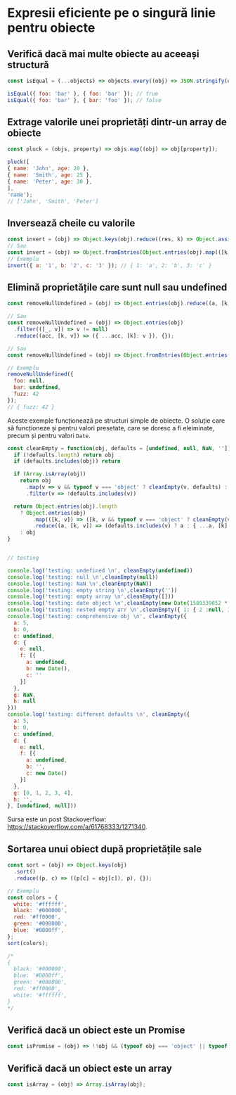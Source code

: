 # Expresii eficiente pe o singură linie pentru obiecte

## Verifică dacă mai multe obiecte au aceeași structură

```javascript
const isEqual = (...objects) => objects.every((obj) => JSON.stringify(obj) === JSON.stringify(objects[0]));

isEqual({ foo: 'bar' }, { foo: 'bar' }); // true
isEqual({ foo: 'bar' }, { bar: 'foo' }); // false
```

## Extrage valorile unei proprietăți dintr-un array de obiecte

```javascript
const pluck = (objs, property) => objs.map((obj) => obj[property]);

pluck([
{ name: 'John', age: 20 },
{ name: 'Smith', age: 25 },
{ name: 'Peter', age: 30 },
],
'name');
// ['John', 'Smith', 'Peter']
```

## Inversează cheile cu valorile

```javascript
const invert = (obj) => Object.keys(obj).reduce((res, k) => Object.assign(res, { [obj[k]]: k }), {});
// Sau
const invert = (obj) => Object.fromEntries(Object.entries(obj).map(([k, v]) => [v, k]));
// Exemplu
invert({ a: '1', b: '2', c: '3' }); // { 1: 'a', 2: 'b', 3: 'c' }
```

## Elimină proprietățile care sunt null sau undefined

```javascript
const removeNullUndefined = (obj) => Object.entries(obj).reduce((a, [k, v]) => (v == null ? a : ((a[k] = v), a)), {});

// Sau
const removeNullUndefined = (obj) => Object.entries(obj)
  .filter(([_, v]) => v != null)
  .reduce((acc, [k, v]) => ({ ...acc, [k]: v }), {});

// Sau
const removeNullUndefined = (obj) => Object.fromEntries(Object.entries(obj).filter(([_, v]) => v != null));

// Exemplu
removeNullUndefined({
  foo: null,
  bar: undefined,
  fuzz: 42
});
// { fuzz: 42 }
```

Aceste exemple funcționează pe structuri simple de obiecte. O soluție care să funcționeze și pentru valori presetate, care se doresc a fi eleiminate, precum și pentru valori `Date`.

```javascript
const cleanEmpty = function(obj, defaults = [undefined, null, NaN, '']) {
  if (!defaults.length) return obj
  if (defaults.includes(obj)) return

  if (Array.isArray(obj))
    return obj
      .map(v => v && typeof v === 'object' ? cleanEmpty(v, defaults) : v)
      .filter(v => !defaults.includes(v))

  return Object.entries(obj).length
    ? Object.entries(obj)
        .map(([k, v]) => ([k, v && typeof v === 'object' ? cleanEmpty(v, defaults) : v]))
        .reduce((a, [k, v]) => (defaults.includes(v) ? a : { ...a, [k]: v}), {})
    : obj
}


// testing

console.log('testing: undefined \n', cleanEmpty(undefined))
console.log('testing: null \n',cleanEmpty(null))
console.log('testing: NaN \n',cleanEmpty(NaN))
console.log('testing: empty string \n',cleanEmpty(''))
console.log('testing: empty array \n',cleanEmpty([]))
console.log('testing: date object \n',cleanEmpty(new Date(1589339052 * 1000)))
console.log('testing: nested empty arr \n',cleanEmpty({ 1: { 2 :null, 3: [] }}))
console.log('testing: comprehensive obj \n', cleanEmpty({
  a: 5,
  b: 0,
  c: undefined,
  d: {
    e: null,
    f: [{
      a: undefined,
      b: new Date(),
      c: ''
    }]
  },
  g: NaN,
  h: null
}))
console.log('testing: different defaults \n', cleanEmpty({
  a: 5,
  b: 0,
  c: undefined,
  d: {
    e: null,
    f: [{
      a: undefined,
      b: '',
      c: new Date()
    }]
  },
  g: [0, 1, 2, 3, 4],
  h: '',
}, [undefined, null]))
```

Sursa este un post Stackoverflow: https://stackoverflow.com/a/61768333/1271340.

## Sortarea unui obiect după proprietățile sale

```javascript
const sort = (obj) => Object.keys(obj)
  .sort()
  .reduce((p, c) => ((p[c] = obj[c]), p), {});

// Exemplu
const colors = {
  white: '#ffffff',
  black: '#000000',
  red: '#ff0000',
  green: '#008000',
  blue: '#0000ff',
};
sort(colors);

/*
{
  black: '#000000',
  blue: '#0000ff',
  green: '#008000',
  red: '#ff0000',
  white: '#ffffff',
}
*/
```

## Verifică dacă un obiect este un Promise

```javascript
const isPromise = (obj) => !!obj && (typeof obj === 'object' || typeof obj === 'function') && typeof obj.then === 'function';
```

## Verifică dacă un obiect este un array

```javascript
const isArray = (obj) => Array.isArray(obj);
```
